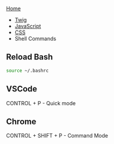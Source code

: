 [Home](https://timcoxopc.github.io/d8notes/)

* [Twig](/d8notes/twig)
* [JavaScript](/d8notes/js)
* [CSS](/d8notes/css)
* Shell Commands

## Reload Bash

```bash
source ~/.bashrc
```

## VSCode

CONTROL + P - Quick mode

## Chrome

CONTROL + SHIFT + P - Command Mode


